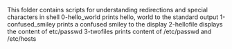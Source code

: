 This folder contains scripts for understanding redirections and special characters in shell
0-hello_world prints hello, world to the standard output
1-confused_smiley prints a confused smiley to the display
2-hellofile displays the content of etc/passwd
3-twofiles prints content of /etc/passwd and /etc/hosts
